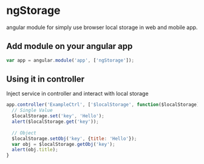 # ngStorage
angular module for simply use browser local storage in web and mobile app.

## Add module on your angular app
```javascript
var app = angular.module('app', ['ngStorage']);
```

## Using it in controller
Inject service in controller and interact with local storage

```javascript
app.controller('ExampleCtrl', ['$localStorage', function($localStorage){
  // Single Value
  $localStorage.set('key', 'Hello');
  alert($localStorage.get('key'));
  
  // Object
  $localStorage.setObj('key', {title: 'Hello'});
  var obj = $localStorage.getObj('key');
  alert(obj.title);
}
```
